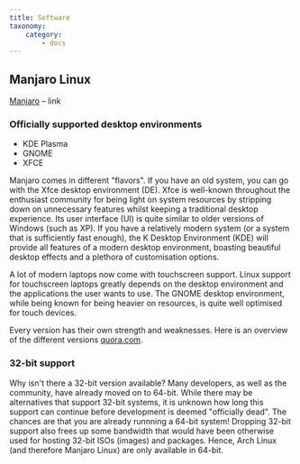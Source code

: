 ```yaml
---
title: Software
taxonomy:
    category:
        - docs
---
```


## Manjaro Linux

[Manjaro](https://manjaro.org/get-manjaro/) – link

### __Officially supported desktop environments__

- KDE Plasma
- GNOME
- XFCE

Manjaro comes in different "flavors". If you have an old system, you can go with the Xfce desktop environment (DE). Xfce is well-known throughout the enthusiast community for being light on system resources by stripping down on unnecessary features whilst keeping a traditional desktop experience. Its user interface (UI) is quite similar to older versions of Windows (such as XP). If you have a relatively modern system (or a system that is sufficiently fast enough), the K Desktop Environment (KDE) will provide all features of a modern desktop environment, boasting beautiful desktop effects and a plethora of customisation options. 

A lot of modern laptops now come with touchscreen support. Linux support for touchscreen laptops greatly depends on the desktop environment and the applications the user wants to use. The GNOME desktop environment, while being known for being heavier on resources, is quite well optimised for touch devices. 

Every version has their own strength and weaknesses. Here is an overview of the different versions [quora.com](https://www.quora.com/Is-there-a-good-comparison-between-Cinnamon-Xfce-KDE-and-MATE-Which-one-should-I-choose).

### __32-bit support__

Why isn't there a 32-bit version available? Many developers, as well as the community, have already moved on to 64-bit. While there may be alternatives that support 32-bit systems, it is unknown how long this support can continue before development is deemed "officially dead". The chances are that you are already runnning a 64-bit system! Dropping 32-bit support also frees up some bandwidth that would have been otherwise used for hosting 32-bit ISOs (images) and packages. Hence, Arch Linux (and therefore Manjaro Linux) are only available in 64-bit. 